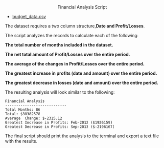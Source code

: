 <p align="center">
  Financial Analysis Script
</p>

* [budget_data.csv](PyBank/Resources/budget_data.csv)


The dataset requires a two column structure,**Date and Profit/Losses**.

The script analyzes the records to calculate each of the following:

**The total number of months included in the dataset.**

**The net total amount of Profit/Losses over the entire period.**

**The average of the changes in Profit/Losses over the entire period.**

**The greatest increase in profits (date and amount) over the entire period.**

**The greatest decrease in losses (date and amount) over the entire period.**

The resulting analysis will look similar to the following:

  ```text
  Financial Analysis
  ----------------------------
  Total Months: 86
  Total: $38382578
  Average  Change: $-2315.12
  Greatest Increase in Profits: Feb-2012 ($1926159)
  Greatest Decrease in Profits: Sep-2013 ($-2196167)
  ```

The final script should print the analysis to the terminal and export a text file with the results.
